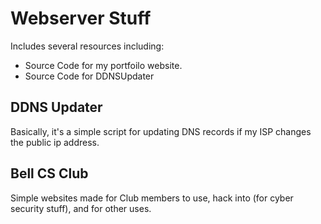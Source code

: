# Webserver Stuff

Includes several resources including:
- Source Code for my portfoilo website.
- Source Code for DDNSUpdater

## DDNS Updater

Basically, it's a simple script for updating DNS records if my ISP changes the public ip address.


## Bell CS Club

Simple websites made for Club members to use,
hack into (for cyber security stuff), and for other
uses.